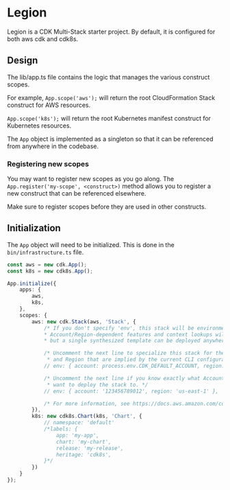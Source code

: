 # Legion

Legion is a CDK Multi-Stack starter project. 
By default, it is configured for both aws cdk and cdk8s.

## Design

The lib/app.ts file contains the logic that manages the various construct scopes.

For example, `App.scope('aws');` will return the root CloudFormation Stack construct for AWS
resources.

`App.scope('k8s');` will return the root Kubernetes manifest construct for Kubernetes resources.

The `App` object is implemented as a singleton so that it can be referenced from anywhere in the codebase.

### Registering new scopes

You may want to register new scopes as you go along. The `App.register('my-scope', <construct>)` method
allows you to register a new construct that can be referenced elsewhere.

Make sure to register scopes before they are used in other constructs.

## Initialization

The `App` object will need to be initialized. This is done in the `bin/infrastructure.ts` file.

```ts
const aws = new cdk.App();
const k8s = new cdk8s.App();

App.initialize({
    apps: {
        aws,
        k8s,
    },
    scopes: {
        aws: new cdk.Stack(aws, 'Stack', {
            /* If you don't specify 'env', this stack will be environment-agnostic.
            * Account/Region-dependent features and context lookups will not work,
            * but a single synthesized template can be deployed anywhere. */

            /* Uncomment the next line to specialize this stack for the AWS Account
             * and Region that are implied by the current CLI configuration. */
            // env: { account: process.env.CDK_DEFAULT_ACCOUNT, region: process.env.CDK_DEFAULT_REGION },

            /* Uncomment the next line if you know exactly what Account and Region you
             * want to deploy the stack to. */
            // env: { account: '123456789012', region: 'us-east-1' },

            /* For more information, see https://docs.aws.amazon.com/cdk/latest/guide/environments.html */
        }),
        k8s: new cdk8s.Chart(k8s, 'Chart', {
            // namespace: 'default'
            /*labels: {
                app: 'my-app',
                chart: 'my-chart',
                release: 'my-release',
                heritage: 'cdk8s',
            }*/
        })
    }
});
```